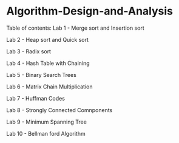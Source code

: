 # Algorithm-Design-and-Analysis
Table of contents:
Lab 1 - Merge sort and Insertion sort

Lab 2 - Heap sort and Quick sort

Lab 3 - Radix sort

Lab 4 - Hash Table with Chaining

Lab 5 - Binary Search Trees

Lab 6 - Matrix Chain Multiplication

Lab 7 - Huffman Codes

Lab 8 - Strongly Connected Comnponents

Lab 9 - Minimum Spanning Tree

Lab 10 - Bellman ford Algorithm
